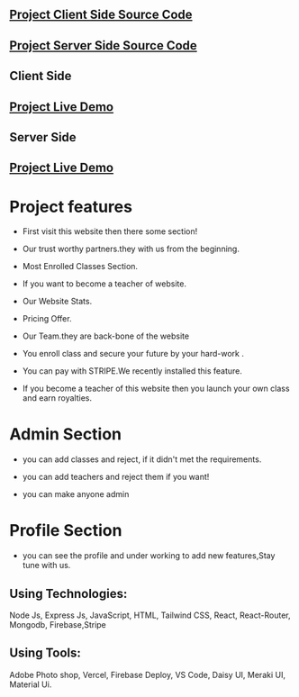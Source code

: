 ## [ Project Client Side Source Code](https://github.com/programming-hero-web-course1/b8a12-client-side-Mostofa2002)

## [ Project Server Side Source Code](https://github.com/programming-hero-web-course1/b8a12-server-side-Mostofa2002)

## Client Side

## [ Project Live Demo](https://micro-learner.web.app)

## Server Side

## [ Project Live Demo](http://localhost:5000)

# Project features

- First visit this website then there some section!

- Our trust worthy partners.they with us from the beginning.

- Most Enrolled Classes Section.

- If you want to become a teacher of website.

- Our Website Stats.

- Pricing Offer.

- Our Team.they are back-bone of the website

- You enroll class and secure your future by your hard-work .

- You can pay with STRIPE.We recently installed this feature.

- If you become a teacher of this website then you launch your own class and earn royalties.

# Admin Section

- you can add classes and reject, if it didn't met the requirements.

- you can add teachers and reject them if you want!

- you can make anyone admin

# Profile Section

- you can see the profile and under working to add new features,Stay tune with us.

## Using Technologies:

Node Js, Express Js, JavaScript, HTML, Tailwind CSS, React, React-Router, Mongodb, Firebase,Stripe

## Using Tools:

Adobe Photo shop, Vercel, Firebase Deploy, VS Code, Daisy UI, Meraki UI, Material Ui.
